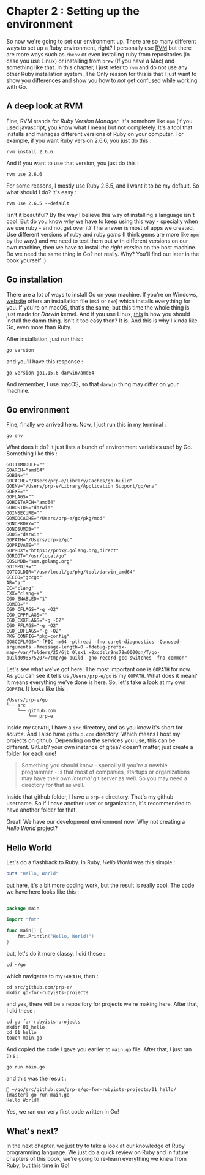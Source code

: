 # Chapter 2 : Setting up the environment

So now we're going to set our environment up. There are so many different ways to set up a Ruby environment, right? I personally use [RVM](http://rvm.io) but there are more ways such as `rbenv` or even installing ruby from repositories (in case you use Linux) or installing from `brew` (If you have a Mac) and something like that. In this chapter, I just refer to `rvm` and do not use any other Ruby installation system. The Only reason for this is that I just want to show you differences and show you how to _not_ get confused while working with Go. 

## A deep look at RVM 

Fine, RVM stands for _Ruby Version Manager_. It's somehow like `npm` (if you used javascript, you know what I mean) but not completely. It's a tool that installs and manages different versions of Ruby on your computer. For example, if you want Ruby version 2.6.6, you just do this : 

```
rvm install 2.6.6
``` 

And if you want to use that version, you just do this : 

```
rvm use 2.6.6
``` 

For some reasons, I mostly use Ruby 2.6.5, and I want it to be my default. So what should I do? it's easy : 

```
rvm use 2.6.5 --default
``` 

Isn't it beautiful? By the way I believe this way of installing a language isn't cool. But do you know why we have to keep using this way - specially when we use ruby - and not get over it? The answer is most of apps we created, Use different versions of ruby and ruby _gems_ (I think gems are more like `npm` by the way.) and we need to test them out with different versions on our own machine, then we have to install _the right version_ on the host machine. Do we need the same thing in Go? not really. Why? You'll find out later in the book yourself :) 

## Go installation

There are a lot of ways to install Go on your machine. If you're on Windows, [website](http://golang.org) offers an installation file (`msi` or `exe`) which installs everything for you. If you're on macOS, that's the same, but this time the whole thing is just made for _Darwin_ kernel. And if you use Linux, [this](https://golang.org/doc/install) is how you should install the damn thing. Isn't it too easy then? It is. And this is why I kinda like Go, even more than Ruby. 

After installation, just run this : 

```
go version
``` 

and you'll have this response : 

```
go version go1.15.6 darwin/amd64
``` 

And remember, I use macOS, so that `darwin` thing may differ on your machine. 

## Go environment 

Fine, finally we arrived here. Now, I just run this in my terminal : 

```
go env
``` 

What does it do? It just lists a bunch of environment variables usef by Go. Something like this : 

```
GO111MODULE=""
GOARCH="amd64"
GOBIN=""
GOCACHE="/Users/prp-e/Library/Caches/go-build"
GOENV="/Users/prp-e/Library/Application Support/go/env"
GOEXE=""
GOFLAGS=""
GOHOSTARCH="amd64"
GOHOSTOS="darwin"
GOINSECURE=""
GOMODCACHE="/Users/prp-e/go/pkg/mod"
GONOPROXY=""
GONOSUMDB=""
GOOS="darwin"
GOPATH="/Users/prp-e/go"
GOPRIVATE=""
GOPROXY="https://proxy.golang.org,direct"
GOROOT="/usr/local/go"
GOSUMDB="sum.golang.org"
GOTMPDIR=""
GOTOOLDIR="/usr/local/go/pkg/tool/darwin_amd64"
GCCGO="gccgo"
AR="ar"
CC="clang"
CXX="clang++"
CGO_ENABLED="1"
GOMOD=""
CGO_CFLAGS="-g -O2"
CGO_CPPFLAGS=""
CGO_CXXFLAGS="-g -O2"
CGO_FFLAGS="-g -O2"
CGO_LDFLAGS="-g -O2"
PKG_CONFIG="pkg-config"
GOGCCFLAGS="-fPIC -m64 -pthread -fno-caret-diagnostics -Qunused-arguments -fmessage-length=0 -fdebug-prefix-map=/var/folders/25/6jb_0lsx1_x8xcdslr9ns78w0000gn/T/go-build098575207=/tmp/go-build -gno-record-gcc-switches -fno-common"
```

Let's see what we've got here. The most important one is `GOPATH` for now. As you can see it tells us `/Users/prp-e/go` is my `GOPATH`. What does it mean? It means everything we've done is here. So, let's take a look at my own `GOPATH`. It looks like this : 

```
/Users/prp-e/go
└── src
    └── github.com
        └── prp-e
``` 

Inside my `GOPATH`, I have a `src` directory, and as you know it's short for _source_. And I also have `github.com` directory. Which means I host my projects on github. Depending on the services you use, this can be different. GitLab? your own instance of gitea? doesn't matter, just create a folder for each one! 

> Something you should know - specailly if you're a newbie programmer - is that most of companies, startups or organizations may have their own _internal_ git server as well. So you may need a directory for that as well. 

Inside that github folder, I have a `prp-e` directory. That's my github username. So if I have another user or organization, it's recommended to have another folder for that. 

Great! We have our development environment now. Why not creating a _Hello World_ project? 

## Hello World 

Let's do a flashback to Ruby. In Ruby, _Hello World_ was this simple : 

```ruby
puts "Hello, World"
``` 

but here, it's a bit more coding work, but the result is really cool. The code we have here looks like this : 

```go

package main

import "fmt"

func main() {
    fmt.Println("Hello, World!")
}

``` 

but, let's do it more classy. I did these : 

```
cd ~/go
``` 

which navigates to my `GOPATH`, then : 

```
cd src/github.com/prp-e/
mkdir go-for-rubyists-projects
``` 

and yes, there will be a repository for projects we're making here. After that, I did these : 

```
cd go-for-rubyists-projects
mkdir 01_hello
cd 01_hello
touch main.go
``` 

And copied the code I gave you earlier to `main.go` file. After that, I just ran this : 

```
go run main.go
``` 

and this was the result : 

```
 ~/go/src/github.com/prp-e/go-for-rubyists-projects/01_hello/ [master] go run main.go
Hello World!
```

Yes, we ran our very first code written in Go! 

## What's next? 

In the next chapter, we just try to take a look at our knowledge of Ruby programming language. We just do a quick review on Ruby and in future chapters of this book, we're going to re-learn everything we knew from Ruby, but this time in Go!